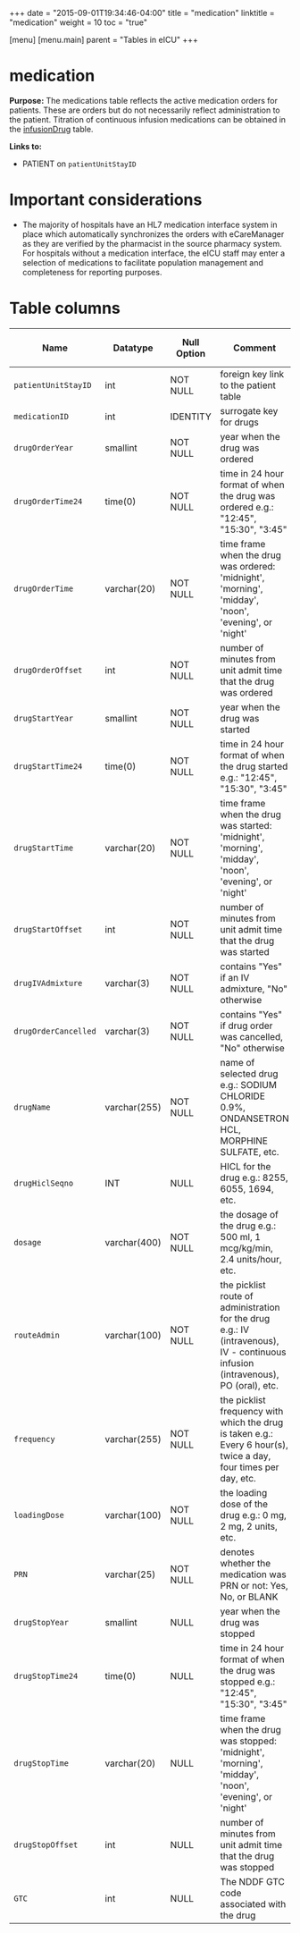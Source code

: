 +++
date = "2015-09-01T19:34:46-04:00"
title = "medication"
linktitle = "medication"
weight = 10
toc = "true"

[menu]
  [menu.main]
    parent = "Tables in eICU"
+++

# medication

**Purpose:** The medications table reflects the active medication orders for patients. These are orders but do not necessarily reflect administration to the patient. Titration of continuous infusion medications can be obtained in the [infusionDrug](http://eicu-crd.mit.edu/eicutables/infusionDrug/) table. 

**Links to:**

* PATIENT on `patientUnitStayID`

# Important considerations

* The majority of hospitals have an HL7 medication interface system in place which automatically synchronizes the orders with eCareManager as they are verified by the pharmacist in the source pharmacy system. For hospitals without a medication interface, the eICU staff may enter a selection of medications to facilitate population management and completeness for reporting purposes. 

# Table columns

Name | Datatype | Null Option | Comment | Is Key | Stored Transformed Created
---- | ---- | ---- | ---- | ---- | ----
`patientUnitStayID` | int | NOT NULL | foreign key link to the patient table | FK | C
`medicationID` | int | IDENTITY | surrogate key for drugs | PK | C
`drugOrderYear` | smallint | NOT NULL | year when the drug was ordered |  | T
`drugOrderTime24` | time(0) | NOT NULL | time in 24 hour format of when the drug was ordered e.g.: "12:45", "15:30", "3:45" |  | T
`drugOrderTime` | varchar(20) | NOT NULL | time frame when the drug was ordered: 'midnight', 'morning', 'midday', 'noon', 'evening', or 'night' |  | T
`drugOrderOffset` | int | NOT NULL | number of minutes from unit admit time that the drug was ordered |  | C
`drugStartYear` | smallint | NOT NULL | year when the drug was started |  | T
`drugStartTime24` | time(0) | NOT NULL | time in 24 hour format of when the drug started e.g.: "12:45", "15:30", "3:45" |  | T
`drugStartTime` | varchar(20) | NOT NULL | time frame when the drug was started: 'midnight', 'morning', 'midday', 'noon', 'evening', or 'night' |  | T
`drugStartOffset` | int | NOT NULL | number of minutes from unit admit time that the drug was started |  | C
`drugIVAdmixture` | varchar(3) | NOT NULL | contains "Yes" if an IV admixture, "No" otherwise |  | S
`drugOrderCancelled` | varchar(3) | NOT NULL | contains "Yes" if drug order was cancelled, "No" otherwise |  | S
`drugName` | varchar(255) | NOT NULL | name of selected drug e.g.: SODIUM CHLORIDE 0.9%, ONDANSETRON HCL, MORPHINE SULFATE, etc. |  | S
`drugHiclSeqno` | INT | NULL | HICL for the drug e.g.: 8255, 6055, 1694, etc. |  | S
`dosage` | varchar(400) | NOT NULL | the dosage of the drug e.g.: 500 ml, 1 mcg/kg/min, 2.4 units/hour, etc. |  | S
`routeAdmin` | varchar(100) | NOT NULL | the picklist route of administration for the drug e.g.: IV (intravenous), IV - continuous infusion (intravenous), PO (oral), etc. |  | S
`frequency` | varchar(255) | NOT NULL | the picklist frequency with which the drug is taken e.g.: Every 6 hour(s), twice a day, four times per day, etc. |  | S
`loadingDose` | varchar(100) | NOT NULL | the loading dose of the drug e.g.: 0 mg, 2 mg, 2 units, etc. |  | S
`PRN` | varchar(25) | NOT NULL | denotes whether the medication was PRN or not: Yes, No, or BLANK |  | S
`drugStopYear` | smallint | NULL | year when the drug was stopped |  | T
`drugStopTime24` | time(0) | NULL | time in 24 hour format of when the drug was stopped e.g.: "12:45", "15:30", "3:45" |  | T
`drugStopTime` | varchar(20) | NULL | time frame when the drug was stopped: 'midnight', 'morning', 'midday', 'noon', 'evening', or 'night' |  | T
`drugStopOffset` | int | NULL | number of minutes from unit admit time that the drug was stopped |  | C
`GTC` | int | NULL | The NDDF GTC code associated with the drug |  | S


<!-- # Detailed description

* To follow. -->

